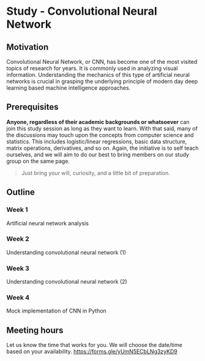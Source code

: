 # Study - Convolutional Neural Network

## Motivation
Convolutional Neural Network, or CNN, has become one of the most visited topics of research for years. It is commonly used in analyzing visual information. Understanding the mechanics of this type of artificial neural networks is crucial in grasping the underlying principle of modern day deep learning based machine intelligence approaches.

## Prerequisites
**Anyone, regardless of their academic backgrounds or whatsoever** can join this study session as long as they want to learn. With that said, many of the discussions may touch upon the concepts from computer science and statistics. This includes logistic/linear regressions, basic data structure, matrix operations, derivatives, and so on. Again, the initiative is to self teach ourselves, and we will aim to do our best to bring members on our study group on the same page.

> Just bring your will, curiosity, and a little bit of preparation.

## Outline
### Week 1
Artificial neural network analysis

### Week 2
Understanding convolutional neural network (1)

### Week 3
Understanding convolutional neural network (2)

### Week 4
Mock implementation of CNN in Python

## Meeting hours
Let us know the time that works for you. We will choose the date/time based on your availability.
https://forms.gle/yUmN5ECbLNg3zyKD9
